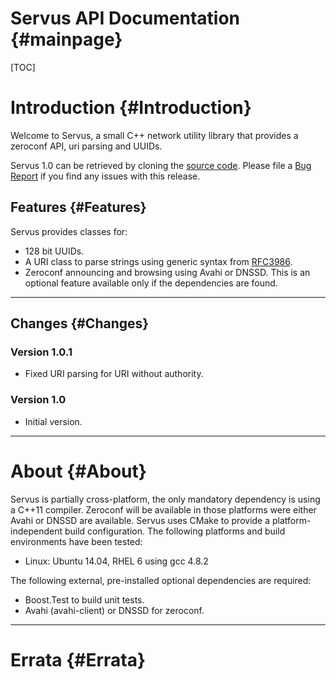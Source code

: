 Servus API Documentation {#mainpage}
=========

[TOC]

# Introduction {#Introduction}

Welcome to Servus, a small C++ network utility library that provides a zeroconf
API, uri parsing and UUIDs.

Servus 1.0 can be retrieved by cloning the [source
code](https://github.com/HBPVIS/servus). Please file a [Bug
Report](https://github.com/HBPVis/servus/issues) if you find any issues with
this release.

## Features {#Features}

Servus provides classes for:

* 128 bit UUIDs.
* A URI class to parse strings using generic syntax from [RFC3986](https://www.ietf.org/rfc/rfc3986.txt).
* Zeroconf announcing and browsing using Avahi or DNSSD. This is an optional
  feature available only if the dependencies are found.

- - -

## Changes {#Changes}

### Version 1.0.1

* Fixed URI parsing for URI without authority.

### Version 1.0

* Initial version.

- - -

# About {#About}

Servus is partially cross-platform, the only mandatory dependency is using
a C++11 compiler. Zeroconf will be available in those platforms were either
Avahi or DNSSD are available. Servus uses CMake to provide a
platform-independent build configuration. The following platforms and build
environments have been tested:

* Linux: Ubuntu 14.04, RHEL 6 using gcc 4.8.2

The following external, pre-installed optional dependencies are required:
* Boost.Test to build unit tests.
* Avahi (avahi-client) or DNSSD for zeroconf.

- - -

# Errata {#Errata}


